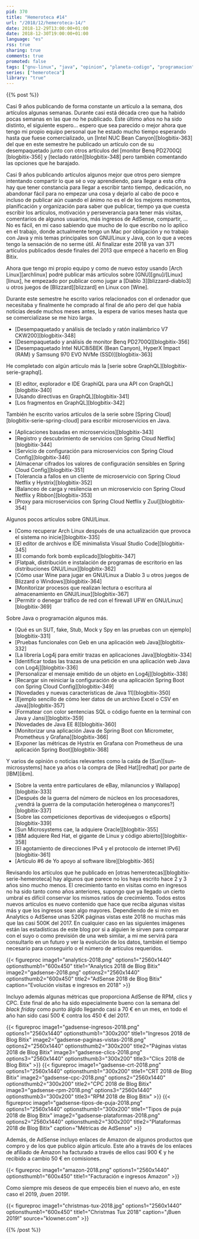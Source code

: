 ```yaml
---
pid: 370
title: "Hemeroteca #14"
url: "/2018/12/hemeroteca-14/"
date: 2018-12-29T13:00:00+01:00
date: 2018-12-30T19:00:00+01:00
language: "es"
rss: true
sharing: true
comments: true
promoted: false
tags: ["gnu-linux", "java", "opinion", "planeta-codigo", "programacion", "software", "software-libre"]
series: ["hemeroteca"]
library: "true"
---
```


{{% post %}}

Casi 9 años publicando de forma constante un artículo a la semana, dos artículos algunas semanas. Durante casi está década creo que ha habido pocas semanas en las que no he publicado. Este último años no ha sido distinto, el siguiente espero... espero que sea parecido o mejor ahora que tengo mi propio equipo personal que he estado mucho tiempo esperando hasta que fuese comercializado, un [Intel NUC Bean Canyon][blogbitix-363] del que en este semestre he publicado un artículo con de su desempaquetado junto con otros artículos del [monitor Benq PD2700Q][blogbitix-356] y [teclado ratón][blogbitix-348] pero también comentando las opciones que he barajado.

Casi 9 años publicando artículos algunos mejor que otros pero siempre intentando compartir lo que sé o voy aprendiendo, para llegar a esta cifra hay que tener constancia para llegar a escribir tanto tiempo, dedicación, no abandonar fácil para no empezar una cosa y dejarlo al cabo de poco e incluso de publicar aún cuando el ánimo no es el de los mejores momentos, planificación y organización para saber que publicar, tiempo ya que cuesta escribir los artículos, motivación y perseverancia para tener más visitas, comentarios de algunos usuarios, más ingresos de AdSense, compartir, ... No es fácil, en mi caso sabiendo que mucho de lo que escribo no lo aplico en el trabajo, donde actualmente tengo un Mac por obligación y no trabajo con Java y mis temas principales son GNU/Linux y Java, con lo que a veces tengo la sensación de no serme útil. Al finalizar este 2018 ya van 371 artículos publicados desde finales del 2013 que empecé a hacerlo en Blog Bitix.

Ahora que tengo mi propio equipo y como de nuevo estoy usando [Arch Linux][archlinux] podré publicar más artículos sobre [GNU][gnu]/[Linux][linux], he empezado por publicar como jugar a [Diablo 3][blizzard-diablo3] u otros juegos de [Blizzard][blizzard] en Linux con [Wine].

Durante este semestre he escrito varios relacionados con el ordenador que necesitaba y finalmente he comprado al final de año pero del que había noticias desde muchos meses antes, la espera de varios meses hasta que se comercializase se me hizo larga.

* [Desempaquetado y análisis de teclado y ratón inalámbrico V7 CKW200][blogbitix-348]
* [Desempaquetado y análisis de monitor Benq PD2700Q][blogbitix-356]
* [Desempaquetado Intel NUC8i5BEK (Bean Canyon), HyperX Impact (RAM) y Samsung 970 EVO NVMe (SSD)][blogbitix-363]

He completado con algún artículo más la [serie sobre GraphQL][blogbitix-serie-graphql].

* [El editor, explorador e IDE GraphiQL para una API con GraphQL][blogbitix-340]
* [Usando directivas en GraphQL][blogbitix-341]
* [Los fragmentos en GraphQL][blogbitix-342]

También he escrito varios artículos de la serie sobre [Spring Cloud][blogbitix-serie-spring-cloud] para escribir microservicios en Java.

* [Aplicaciones basadas en microservicios][blogbitix-343]
* [Registro y descubrimiento de servicios con Spring Cloud Netflix][blogbitix-344]
* [Servicio de configuración para microservicios con Spring Cloud Config][blogbitix-346]
* [Almacenar cifrados los valores de configuración sensibles en Spring Cloud Config][blogbitix-351]
* [Tolerancia a fallos en un cliente de microservicio con Spring Cloud Netflix y Hystrix][blogbitix-352]
* [Balanceo de carga y resilencia en un microservicio con Spring Cloud Netflix y Ribbon][blogbitix-353]
* [Proxy para microservicios con Spring Cloud Netflix y Zuul][blogbitix-354]

Algunos pocos artículos sobre GNU/Linux.

* [Como recuperar Arch Linux después de una actualización que provoca el sistema no inicie][blogbitix-335]
* [El editor de archivos e IDE minimalista Visual Studio Code][blogbitix-345]
* [El comando fork bomb explicado][blogbitix-347]
* [Flatpak, distribución e instalación de programas de escritorio en las distribuciones GNU/Linux][blogbitix-362]
* [Cómo usar Wine para jugar en GNU/Linux a Diablo 3 u otros juegos de Blizzard o Windows][blogbitix-364]
* [Monitorizar procesos que realizan lectura o escritura al almacenamiento en GNU/Linux][blogbitix-367]
* [Permitir o denegar tráfico de red con el firewall UFW en GNU/Linux][blogbitix-369]

Sobre Java o programación algunos más.

* [Qué es un SUT, fake, Stub, Mock y Spy en las pruebas con un ejemplo][blogbitix-331]
* [Pruebas funcionales con Geb en una aplicación web Java][blogbitix-332]
* [La librería Log4j para emitir trazas en aplicaciones Java][blogbitix-334]
* [Identificar todas las trazas de una petición en una aplicación web Java con Log4j][blogbitix-336]
* [Personalizar el mensaje emitido de un objeto en Log4j][blogbitix-338]
* [Recargar sin reiniciar la configuración de una aplicación Spring Boot con Spring Cloud Config][blogbitix-349]
* [Novedades y nuevas características de Java 11][blogbitix-350]
* [Ejemplo sencillo de cómo leer datos de un archivo Excel o CSV en Java][blogbitix-357]
* [Formatear con color sentencias SQL o código fuente en la terminal con Java y Jansi][blogbitix-359]
* [Novedades de Java EE 8][blogbitix-360]
* [Monitorizar una aplicación Java de Spring Boot con Micrometer, Prometheus y Grafana][blogbitix-366]
* [Exponer las métricas de Hystrix en Grafana con Prometheus de una aplicación Spring Boot][blogbitix-368]

Y varios de opinión o noticias relevantes como la caída de [Sun][sun-microsystems] hace ya años o la compra de [Red Hat][redhat] por parte de [IBM][ibm].

* [Sobre la venta entre particulares de eBay, milanuncios y Wallapop][blogbitix-333]
* [Después de la guerra del número de núcleos en los procesadores, ¿vendrá la guerra de la computación heterogénea o manycores?][blogbitix-337]
* [Sobre las competiciones deportivas de videojuegos o eSports][blogbitix-339]
* [Sun Microsystems cae, la adquiere Oracle][blogbitix-355]
* [IBM adquiere Red Hat, el gigante de Linux y código abierto][blogbitix-358]
* [El agotamiento de direcciones IPv4 y el protocolo de internet IPv6][blogbitix-361]
* [Artículo #6 de Yo apoyo al software libre][blogbitix-365]

Revisando los artículos que he publicado en [otras hemerotecas][blogbitix-serie-hemeroteca] hay algunos que parece no los haya escrito hace 2 y 3 años sino mucho menos. El crecimiento tanto en visitas como en ingresos no ha sido tanto como años anteriores, supongo que ya llegado un cierto umbral es difícil conservar los mismos ratios de crecimiento. Todos estos nuevos artículos es nuevo contenido que hace que reciba algunas visitas más y que los ingresos sean algo mayores. Dependiendo de si miro en Analytics o AdSense unas 520K páginas vistas este 2018 no muchas más que las casi 500K del 2017. En cualquier caso en las siguientes imágenes están las estadísticas de este blog por si a alguien le sirven para comparar con el suyo o como previsión de una web similar, a mi me servirá para consultarlo en un futuro y ver la evolución de los datos, también el tiempo necesario para conseguirlo o el número de artículos requeridos.

{{< figureproc
    image1="analytics-2018.png" options1="2560x1440" optionsthumb1="600x450" title1="Analytics 2018 de Blog Bitix"
    image2="gadsense-2018.png" options2="2560x1440" optionsthumb2="600x450" title2="AdSense 2018 de Blog Bitix"
    caption="Evolución visitas e ingresos en 2018" >}}

Incluyo además algunas métricas que proporciona AdSense de RPM, clics y CPC. Este final de año ha sido especialmente bueno con la semana del _black friday_ como punto álgido llegando casi a 70 € en un mes, en todo el año han sido casi 500 € contra los 450 € del 2017.

{{< figureproc
    image1="gadsense-ingresos-2018.png" options1="2560x1440" optionsthumb1="300x200" title1="Ingresos 2018 de Blog Bitix"
    image2="gadsense-paginas-vistas-2018.png" options2="2560x1440" optionsthumb2="300x200" title2="Páginas vistas 2018 de Blog Bitix"
    image3="gadsense-clics-2018.png" options3="2560x1440" optionsthumb3="300x200" title3="Clics 2018 de Blog Bitix" >}}
{{< figureproc
    image1="gadsense-crt-2018.png" options1="2560x1440" optionsthumb1="300x200" title1="CRT 2018 de Blog Bitix"
    image2="gadsense-cpc-2018.png" options2="2560x1440" optionsthumb2="300x200" title2="CPC 2018 de Blog Bitix"
    image3="gadsense-rpm-2018.png" options3="2560x1440" optionsthumb3="300x200" title3="RPM 2018 de Blog Bitix" >}}
{{< figureproc
    image1="gadsense-tipos-de-puja-2018.png" options1="2560x1440" optionsthumb1="300x200" title1="Tipos de puja 2018 de Blog Bitix"
    image2="gadsense-plataformas-2018.png" options2="2560x1440" optionsthumb2="300x200" title2="Plataformas 2018 de Blog Bitix"
    caption="Métricas de AdSense" >}}

Además, de AdSense incluyo enlaces de Amazon de algunos productos que compro y de los que publico algún artículo. Este año a través de los enlaces de afiliado de Amazon ha facturado a través de ellos casi 900 € y he recibido a cambio 50 € en comisiones.

{{< figureproc
    image1="amazon-2018.png" options1="2560x1440" optionsthumb1="600x450" title1="Facturación e ingresos Amazon" >}}

Como siempre mis deseos de que empecéis bien el nuevo año, en este caso el 2019, ¡buen 2019!.

{{< figureproc
    image1="christmas-tux-2018.jpg" options1="2560x1440" optionsthumb1="600x450" title1="Christmas Tux 2018"
    caption="¡Buen 2019!" source="klowner.com" >}}

{{% /post %}}
